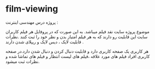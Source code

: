 # film-viewing
پروژه درس مهندسی اینترنت :

موضوع پروژه سایت نقد فیلم میباشد. به این صورت که در پروفایل هر فیلم کاربران سایت این قابلیت رو دارند که به هر فیلم امتیاز بدن و نظر خود را ثبت کنند .نظرات قابلیت لایک ، دیس لایک و ریپلای شدن دارند .

هر کاربری یک صفحه کاربری دارد و قابلیت دنبال کردن و دنبال شدن دارد.در صفحه کاربری افراد فیلم های مورد علاقه ،فیلم های لیست انتظار و فیلم های تماشا شده و نظرات ثبت میشود.
